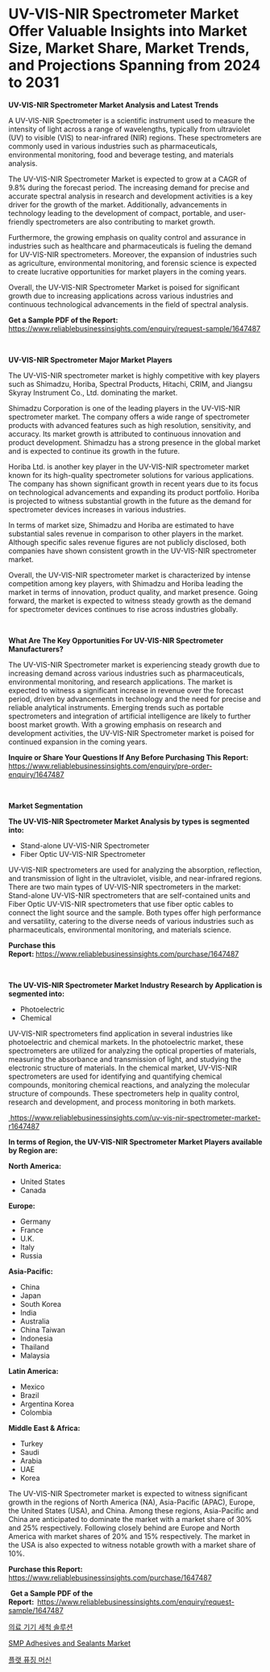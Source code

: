 <p><h1>UV-VIS-NIR Spectrometer Market Offer Valuable Insights into Market Size, Market Share, Market Trends, and Projections Spanning from 2024 to 2031</h1></p><p><strong>UV-VIS-NIR Spectrometer Market Analysis and Latest Trends</strong></p>
<p><p>A UV-VIS-NIR Spectrometer is a scientific instrument used to measure the intensity of light across a range of wavelengths, typically from ultraviolet (UV) to visible (VIS) to near-infrared (NIR) regions. These spectrometers are commonly used in various industries such as pharmaceuticals, environmental monitoring, food and beverage testing, and materials analysis.</p><p>The UV-VIS-NIR Spectrometer Market is expected to grow at a CAGR of 9.8% during the forecast period. The increasing demand for precise and accurate spectral analysis in research and development activities is a key driver for the growth of the market. Additionally, advancements in technology leading to the development of compact, portable, and user-friendly spectrometers are also contributing to market growth.</p><p>Furthermore, the growing emphasis on quality control and assurance in industries such as healthcare and pharmaceuticals is fueling the demand for UV-VIS-NIR spectrometers. Moreover, the expansion of industries such as agriculture, environmental monitoring, and forensic science is expected to create lucrative opportunities for market players in the coming years.</p><p>Overall, the UV-VIS-NIR Spectrometer Market is poised for significant growth due to increasing applications across various industries and continuous technological advancements in the field of spectral analysis.</p></p>
<p><strong>Get a Sample PDF of the Report:&nbsp;</strong> <a href="https://www.reliablebusinessinsights.com/enquiry/request-sample/1647487">https://www.reliablebusinessinsights.com/enquiry/request-sample/1647487</a></p>
<p>&nbsp;</p>
<p><strong>UV-VIS-NIR Spectrometer Major Market Players</strong></p>
<p><p>The UV-VIS-NIR spectrometer market is highly competitive with key players such as Shimadzu, Horiba, Spectral Products, Hitachi, CRIM, and Jiangsu Skyray Instrument Co., Ltd. dominating the market.</p><p>Shimadzu Corporation is one of the leading players in the UV-VIS-NIR spectrometer market. The company offers a wide range of spectrometer products with advanced features such as high resolution, sensitivity, and accuracy. Its market growth is attributed to continuous innovation and product development. Shimadzu has a strong presence in the global market and is expected to continue its growth in the future.</p><p>Horiba Ltd. is another key player in the UV-VIS-NIR spectrometer market known for its high-quality spectrometer solutions for various applications. The company has shown significant growth in recent years due to its focus on technological advancements and expanding its product portfolio. Horiba is projected to witness substantial growth in the future as the demand for spectrometer devices increases in various industries.</p><p>In terms of market size, Shimadzu and Horiba are estimated to have substantial sales revenue in comparison to other players in the market. Although specific sales revenue figures are not publicly disclosed, both companies have shown consistent growth in the UV-VIS-NIR spectrometer market.</p><p>Overall, the UV-VIS-NIR spectrometer market is characterized by intense competition among key players, with Shimadzu and Horiba leading the market in terms of innovation, product quality, and market presence. Going forward, the market is expected to witness steady growth as the demand for spectrometer devices continues to rise across industries globally.</p></p>
<p>&nbsp;</p>
<p><strong>What Are The Key Opportunities For UV-VIS-NIR Spectrometer Manufacturers?</strong></p>
<p><p>The UV-VIS-NIR Spectrometer market is experiencing steady growth due to increasing demand across various industries such as pharmaceuticals, environmental monitoring, and research applications. The market is expected to witness a significant increase in revenue over the forecast period, driven by advancements in technology and the need for precise and reliable analytical instruments. Emerging trends such as portable spectrometers and integration of artificial intelligence are likely to further boost market growth. With a growing emphasis on research and development activities, the UV-VIS-NIR Spectrometer market is poised for continued expansion in the coming years.</p></p>
<p><strong>Inquire or Share Your Questions If Any Before Purchasing This Report:</strong> <a href="https://www.reliablebusinessinsights.com/enquiry/pre-order-enquiry/1647487">https://www.reliablebusinessinsights.com/enquiry/pre-order-enquiry/1647487</a></p>
<p>&nbsp;</p>
<p><strong>Market Segmentation</strong></p>
<p><strong>The UV-VIS-NIR Spectrometer Market Analysis by types is segmented into:</strong></p>
<p><ul><li>Stand-alone UV-VIS-NIR Spectrometer</li><li>Fiber Optic UV-VIS-NIR Spectrometer</li></ul></p>
<p><p>UV-VIS-NIR spectrometers are used for analyzing the absorption, reflection, and transmission of light in the ultraviolet, visible, and near-infrared regions. There are two main types of UV-VIS-NIR spectrometers in the market: Stand-alone UV-VIS-NIR spectrometers that are self-contained units and Fiber Optic UV-VIS-NIR spectrometers that use fiber optic cables to connect the light source and the sample. Both types offer high performance and versatility, catering to the diverse needs of various industries such as pharmaceuticals, environmental monitoring, and materials science.</p></p>
<p><strong>Purchase this Report:&nbsp;</strong><a href="https://www.reliablebusinessinsights.com/purchase/1647487">https://www.reliablebusinessinsights.com/purchase/1647487</a></p>
<p>&nbsp;</p>
<p><strong>The UV-VIS-NIR Spectrometer Market Industry Research by Application is segmented into:</strong></p>
<p><ul><li>Photoelectric</li><li>Chemical</li></ul></p>
<p><p>UV-VIS-NIR spectrometers find application in several industries like photoelectric and chemical markets. In the photoelectric market, these spectrometers are utilized for analyzing the optical properties of materials, measuring the absorbance and transmission of light, and studying the electronic structure of materials. In the chemical market, UV-VIS-NIR spectrometers are used for identifying and quantifying chemical compounds, monitoring chemical reactions, and analyzing the molecular structure of compounds. These spectrometers help in quality control, research and development, and process monitoring in both markets.</p></p>
<p><a href="https://www.reliablebusinessinsights.com/uv-vis-nir-spectrometer-market-r1647487">&nbsp;https://www.reliablebusinessinsights.com/uv-vis-nir-spectrometer-market-r1647487</a></p>
<p><strong>In terms of Region, the UV-VIS-NIR Spectrometer Market Players available by Region are:</strong></p>
<p>
    <p> <strong> North America: </strong>
        <ul>
            <li>United States</li>
            <li>Canada</li>
        </ul>
        </p> 
    <p> <strong> Europe: </strong>
        <ul>
            <li>Germany</li>
            <li>France</li>
            <li>U.K.</li>
            <li>Italy</li>
            <li>Russia</li>
        </ul>
        </p> 
    <p> <strong> Asia-Pacific: </strong>
        <ul>
            <li>China</li>
            <li>Japan</li>
            <li>South Korea</li>
            <li>India</li>
            <li>Australia</li>
            <li>China Taiwan</li>
            <li>Indonesia</li>
            <li>Thailand</li>
            <li>Malaysia</li>
        </ul>
        </p> 
    <p> <strong> Latin America: </strong>
        <ul>
            <li>Mexico</li>
            <li>Brazil</li>
            <li>Argentina Korea</li>
            <li>Colombia</li>
        </ul>
        </p> 
    <p> <strong> Middle East & Africa: </strong>
        <ul>
            <li>Turkey</li>
            <li>Saudi</li>
            <li>Arabia</li>
            <li>UAE</li>
            <li>Korea</li>
        </ul>
    </p>
    </p>
<p><p>The UV-VIS-NIR Spectrometer market is expected to witness significant growth in the regions of North America (NA), Asia-Pacific (APAC), Europe, the United States (USA), and China. Among these regions, Asia-Pacific and China are anticipated to dominate the market with a market share of 30% and 25% respectively. Following closely behind are Europe and North America with market shares of 20% and 15% respectively. The market in the USA is also expected to witness notable growth with a market share of 10%.</p></p>
<p><strong>Purchase this Report: </strong><a href="https://www.reliablebusinessinsights.com/purchase/1647487">https://www.reliablebusinessinsights.com/purchase/1647487</a></p>
<p>&nbsp;<strong>Get a Sample PDF of the Report:&nbsp;&nbsp;</strong><a href="https://www.reliablebusinessinsights.com/enquiry/request-sample/1647487">https://www.reliablebusinessinsights.com/enquiry/request-sample/1647487</a></p>
<p><strong></strong></p>
<p><p><a href="https://medium.com/@daishafarnaz_29657/%EC%9D%98%EB%A3%8C-%EA%B8%B0%EA%B8%B0-%EC%B2%AD%EC%86%8C-%EC%86%94%EB%A3%A8%EC%85%98-%EC%8B%9C%EC%9E%A5-%EC%A0%90%EC%9C%A0%EC%9C%A8-%EB%B0%8F-%EC%83%88%EB%A1%9C%EC%9A%B4-%ED%8A%B8%EB%A0%8C%EB%93%9C-%EB%B6%84%EC%84%9D-%EC%9C%A0%ED%98%95-%EC%9D%91%EC%9A%A9-%EB%B0%8F-%EC%B5%9C%EC%A2%85-%EC%82%AC%EC%9A%A9%EC%97%90-%EB%94%B0%EB%9D%BC-2024%EB%85%84%EB%B6%80%ED%84%B0-2031%EB%85%84%EA%B9%8C%EC%A7%80%EC%9D%98-%EA%B8%B0%EA%B0%84%EC%9D%84-%EB%8C%80%EC%83%81%EC%9C%BC%EB%A1%9C-%EC%98%88%EC%B8%A1-b90a2003f58f">의료 기기 세척 솔루션</a></p><p><a href="https://view.publitas.com/reportprime-1/global-smp-adhesives-and-sealants-market-opportunities-and-forecast-for-period-from-2024-to-2031/">SMP Adhesives and Sealants Market</a></p><p><a href="https://medium.com/@fredajerde/2024%EB%85%84%EB%B6%80%ED%84%B0-2031%EB%85%84%EA%B9%8C%EC%A7%80-%EC%97%B0%ED%8F%89%EA%B7%A0-%EC%84%B1%EC%9E%A5%EC%9C%A8%EB%A1%9C-%ED%99%95%EB%8C%80%EB%90%98%EA%B3%A0-%EC%9E%88%EB%8A%94-%ED%94%8C%EB%A0%88%EC%9D%B4%ED%8A%B8-%ED%93%A8%EC%A7%95-%EA%B8%B0%EA%B3%84-%EC%8B%9C%EC%9E%A5-%EA%B7%9C%EB%AA%A8%EC%97%90-%EB%8C%80%ED%95%9C-%ED%86%B5%EC%B0%B0%EB%A0%A5-f875285c32ca">플랫 퓨징 머신</a></p></p>
